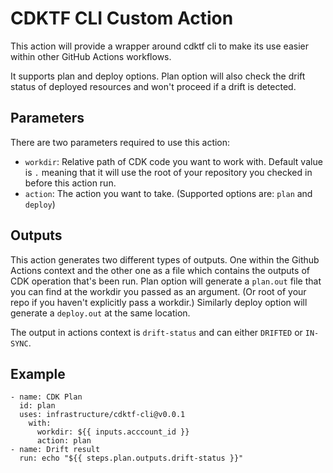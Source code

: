 # CDKTF CLI Custom Action

This action will provide a wrapper around cdktf cli to make its use easier within other GitHub Actions workflows.

It supports plan and deploy options. Plan option will also check the drift status of deployed resources and won't proceed if a drift is detected.

## Parameters
There are two parameters required to use this action:
* `workdir`: Relative path of CDK code you want to work with. Default value is `.` meaning that it will use the root of your repository you checked in before this action run.
* `action`: The action you want to take. (Supported options are: `plan` and `deploy`)


## Outputs
This action generates two different types of outputs. One within the Github Actions context and the other one as a file which contains the outputs of CDK operation that's been run.
Plan option will generate a `plan.out` file that you can find at the workdir you passed as an argument. (Or root of your repo if you haven't explicitly pass a workdir.)
Similarly deploy option will generate a `deploy.out` at the same location.

The output in actions context is `drift-status` and can either `DRIFTED` or `IN-SYNC`.

## Example

```
- name: CDK Plan
  id: plan
  uses: infrastructure/cdktf-cli@v0.0.1
    with:
      workdir: ${{ inputs.acccount_id }}
      action: plan
- name: Drift result
  run: echo "${{ steps.plan.outputs.drift-status }}"
```